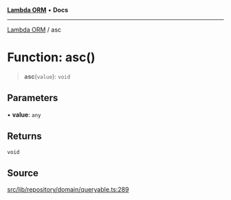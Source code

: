 [**Lambda ORM**](../README.md) • **Docs**

***

[Lambda ORM](../README.md) / asc

# Function: asc()

> **asc**(`value`): `void`

## Parameters

• **value**: `any`

## Returns

`void`

## Source

[src/lib/repository/domain/queryable.ts:289](https://github.com/lambda-orm/lambdaorm-base/blob/f5bdfd5d7ef4bf9d8223ee81080c8ed65a6bb693/src/lib/repository/domain/queryable.ts#L289)
